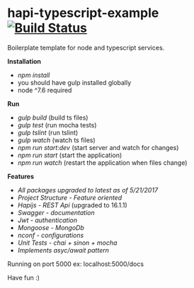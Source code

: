 # hapi-typescript-example [![Build Status](https://travis-ci.org/dwyl/hapi-typescript-example.svg?branch=master)](https://travis-ci.org/dwyl/hapi-typescript-example)

Boilerplate template for node and typescript services.

**Installation**

* *npm install*
* you should have gulp installed globally
* node ^7.6 required

**Run**

* *gulp build* (build ts files)
* *gulp test* (run mocha tests)
* *gulp tslint* (run tslint)
* *gulp watch* (watch ts files)
* *npm run start:dev* (start server and watch for changes)
* *npm run start* (start the application)
* *npm run watch* (restart the application when files change)

**Features**
* *All packages upgraded to latest as of 5/21/2017*
* *Project Structure - Feature oriented*
* *Hapijs - REST Api* (upgraded to 16.1.1)
* *Swagger - documentation*
* *Jwt - authentication*
* *Mongoose - MongoDb*
* *nconf - configurations*
* *Unit Tests - chai + sinon + mocha*
* *Implements asyc/await pattern*

Running on port 5000 ex: localhost:5000/docs

Have fun :)
